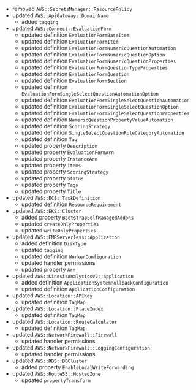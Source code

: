 - removed `AWS::SecretsManager::ResourcePolicy`
- updated `AWS::ApiGateway::DomainName`
  - added `tagging`
- updated `AWS::Connect::EvaluationForm`
  - updated definition `EvaluationFormBaseItem`
  - updated definition `EvaluationFormItem`
  - updated definition `EvaluationFormNumericQuestionAutomation`
  - updated definition `EvaluationFormNumericQuestionOption`
  - updated definition `EvaluationFormNumericQuestionProperties`
  - updated definition `EvaluationFormQuestionTypeProperties`
  - updated definition `EvaluationFormQuestion`
  - updated definition `EvaluationFormSection`
  - updated definition `EvaluationFormSingleSelectQuestionAutomationOption`
  - updated definition `EvaluationFormSingleSelectQuestionAutomation`
  - updated definition `EvaluationFormSingleSelectQuestionOption`
  - updated definition `EvaluationFormSingleSelectQuestionProperties`
  - updated definition `NumericQuestionPropertyValueAutomation`
  - updated definition `ScoringStrategy`
  - updated definition `SingleSelectQuestionRuleCategoryAutomation`
  - updated definition `Tag`
  - updated property `Description`
  - updated property `EvaluationFormArn`
  - updated property `InstanceArn`
  - updated property `Items`
  - updated property `ScoringStrategy`
  - updated property `Status`
  - updated property `Tags`
  - updated property `Title`
- updated `AWS::ECS::TaskDefinition`
  - updated definition `ResourceRequirement`
- updated `AWS::EKS::Cluster`
  - added property `BootstrapSelfManagedAddons`
  - updated `createOnlyProperties`
  - updated `writeOnlyProperties`
- updated `AWS::EMRServerless::Application`
  - added definition `DiskType`
  - updated `tagging`
  - updated definition `WorkerConfiguration`
  - updated handler permissions
  - updated property `Arn`
- updated `AWS::KinesisAnalyticsV2::Application`
  - added definition `ApplicationSystemRollbackConfiguration`
  - updated definition `ApplicationConfiguration`
- updated `AWS::Location::APIKey`
  - updated definition `TagMap`
- updated `AWS::Location::PlaceIndex`
  - updated definition `TagMap`
- updated `AWS::Location::RouteCalculator`
  - updated definition `TagMap`
- updated `AWS::NetworkFirewall::Firewall`
  - updated handler permissions
- updated `AWS::NetworkFirewall::LoggingConfiguration`
  - updated handler permissions
- updated `AWS::RDS::DBCluster`
  - added property `EnableLocalWriteForwarding`
- updated `AWS::Route53::HostedZone`
  - updated `propertyTransform`
